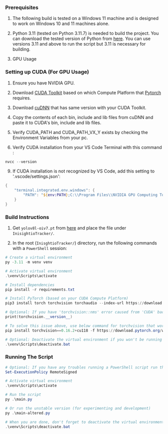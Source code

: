 ### Prerequisites

1. The following build is tested on a Windows 11 machine and is designed to work on Windows 10 and 11 machines alone.

2. Python 3.11 (tested on Python 3.11.7) is needed to build the project. You can download the tested
version of Python from [here](https://www.python.org/downloads/release/python-3117/). You can use 
versions 3.11 and above to run the script but 3.11 is necessary for building.

3. GPU Usage

### Setting up CUDA (For GPU Usage)

1. Ensure you have NVIDIA GPU.
   
3. Download [CUDA Toolkit](https://developer.nvidia.com/cuda-toolkit-archive) based on which Compute Platform that [Pytorch](https://pytorch.org/get-started/locally/) requires.

4. Download [cuDNN](https://developer.nvidia.com/rdp/cudnn-archive) that has same version with your CUDA Toolkit.

5. Copy the contents of each bin, include and lib files from cuDNN and paste it to CUDA's bin, include and lib files.

6. Verify CUDA_PATH and CUDA_PATH_VX_Y exists by checking the Environment Variables from your pc.

7. Verify CUDA installation from your VS Code Terminal with this command :
 ```powershell
 nvcc --version
 ```

9. If CUDA installation is not recognized by VS Code, add this setting to '.vscode/settings.json':

 ```powershell
 {
     "terminal.integrated.env.windows": {
         "PATH": "${env:PATH};C:\\Program Files\\NVIDIA GPU Computing Toolkit\\CUDA\\vX.Y\\bin"
     }
 }

 ```


### Build Instructions

1. Get `yolov8l-oiv7.pt` from [here](https://github.com/ultralytics/assets/releases/download/v8.1.0/yolov8l-oiv7.pt) and place the file under `InisightioTracker/`.

2. In the root (`InisghtioTracker/`) directory, run the following commands with a `PowerShell` session:

```powershell
# Create a virtual environment
py -3.11 -m venv venv

# Activate virtual environment
.\venv\Scripts\activate

# Install dependencies
pip install -r requirements.txt

# Install PyTorch (based on your CUDA Compute Platform)
pip3 install torch torchvision torchaudio --index-url https://download.pytorch.org/whl/cu118

# Optional: If you have 'torchvision::nms' error caused from 'CUDA' backend, then torchvision might be using cpu. Check with:
print(torchvision.__version__)

# To solve this issue above, use below command for torchvision that works with CUDA:
pip install torchvision==0.16.2+cu118 -f https://download.pytorch.org/whl/torch_stable.html

# Optional: Deactivate the virtual environment if you won't be running the script
.\venv\Scripts\deactivate.bat
```

### Running The Script

```powershell
# Optional: If you have any troubles running a PowerShell script run the following
Set-ExecutionPolicy RemoteSigned

# Activate virtual environment
.\venv\Scripts\activate

# Run the script
py .\main.py

# Or run the unstable version (for experimenting and development)
py .\main-altered.py

# When you are done, don't forget to deactivate the virtual environment
.\venv\Scripts\deactivate.bat
```
